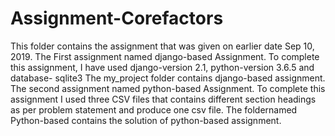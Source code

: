 # Assignment-Corefactors
This folder contains the assignment that was given on earlier date Sep 10, 2019.
The First assignment named django-based Assignment. To complete this assignment, I have used django-version 2.1, python-version 3.6.5 and database- sqlite3
The my_project folder contains django-based assignment.
The second assignment named python-based Assignment. To complete this assignment I used three CSV files that contains different section headings as per problem statement and produce one csv file.
The  foldernamed Python-based contains the solution of python-based assignment.
